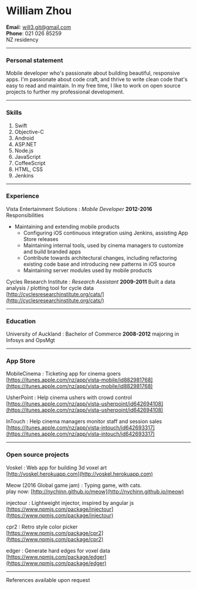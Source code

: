 # William Zhou  
**Emai**l: will3.git@gmail.com  	
**Phone**: 021 026 85259  
NZ residency

------

### Personal statement  
Mobile developer who's passionate about building beautiful, responsive apps. I'm passionate about code craft, and thrive to write clean code that's easy to read and maintain. In my free time, I like to work on open source projects to further my professional development.

------

### Skills

1. Swift  
1. Objective-C  
1. Android      
1. ASP.NET  
1. Node.js  
1. JavaScript  
1. CoffeeScript  
1. HTML, CSS  
1. Jenkins

------

### Experience

Vista Entertainment Solutions
: *Mobile Developer*
  __2012-2016__
  Responsibilities  
  * Maintaining and extending mobile products  
	* Configuring iOS continuous integration using Jenkins, assisting App Store releases  
	* Maintaining internal tools, used by cinema managers to customize and build branded apps  
	* Contribute towards architectural changes, including refactoring existing code base and introducing new patterns in iOS source  
	* Maintaining server modules used by mobile products  

Cycles Research Institute
: *Research Assistant*
  __2009-2011__
  Built a data analysis / plotting tool for cycle data  
  [http://cyclesresearchinstitute.org/cats/](http://cyclesresearchinstitute.org/cats/)

------

### Education

University of Auckland
: Bachelor of Commerce
	__2008-2012__
	majoring in Infosys and OpsMgt

------

### App Store

MobileCinema
: Ticketing app for cinema goers  
  [https://itunes.apple.com/nz/app/vista-mobile/id882981768](https://itunes.apple.com/nz/app/vista-mobile/id882981768)

UsherPoint
: Help cinema ushers with crowd control  
  [https://itunes.apple.com/nz/app/vista-usherpoint/id642694108](https://itunes.apple.com/nz/app/vista-usherpoint/id642694108)

InTouch
: Help cinema managers monitor staff and session sales  
  [https://itunes.apple.com/nz/app/vista-intouch/id642693317](https://itunes.apple.com/nz/app/vista-intouch/id642693317)

------

### Open source projects

Voskel
: Web app for building 3d voxel art  
  [http://voskel.herokuapp.com](http://voskel.herokuapp.com)

Meow (2016 Global game jam)
: Typing game, with cats.  
  play now: [http://nychinn.github.io/meow](http://nychinn.github.io/meow)

injectour
: Lightweight injector, inspired by angular js  
  [https://www.npmjs.com/package/injectour](https://www.npmjs.com/package/injectour)

cpr2
: Retro style color picker  
  [https://www.npmjs.com/package/cpr2](https://www.npmjs.com/package/cpr2)

edger
: Generate hard edges for voxel data  
  [https://www.npmjs.com/package/edger](https://www.npmjs.com/package/edger)

------

References available upon request